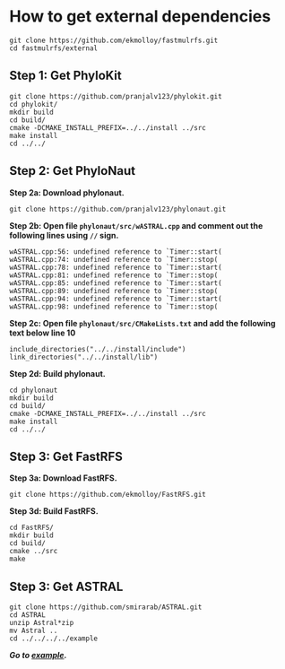 How to get external dependencies
====================================

```
git clone https://github.com/ekmolloy/fastmulrfs.git
cd fastmulrfs/external
```

Step 1: Get PhyloKit
----------------------
```
git clone https://github.com/pranjalv123/phylokit.git
cd phylokit/
mkdir build
cd build/
cmake -DCMAKE_INSTALL_PREFIX=../../install ../src
make install
cd ../../
```

Step 2: Get PhyloNaut
---------------------
**Step 2a: Download phylonaut.**
```
git clone https://github.com/pranjalv123/phylonaut.git
```

**Step 2b: Open file `phylonaut/src/wASTRAL.cpp` and comment out the following lines using `//` sign.**
```
wASTRAL.cpp:56: undefined reference to `Timer::start(
wASTRAL.cpp:74: undefined reference to `Timer::stop(
wASTRAL.cpp:78: undefined reference to `Timer::start(
wASTRAL.cpp:81: undefined reference to `Timer::stop(
wASTRAL.cpp:85: undefined reference to `Timer::start(
wASTRAL.cpp:89: undefined reference to `Timer::stop(
wASTRAL.cpp:94: undefined reference to `Timer::start(
wASTRAL.cpp:98: undefined reference to `Timer::stop(
```

**Step 2c: Open file `phylonaut/src/CMakeLists.txt` and add the following text below line 10**
```
include_directories("../../install/include")
link_directories("../../install/lib")
```

**Step 2d: Build phylonaut.**
```
cd phylonaut
mkdir build
cd build/
cmake -DCMAKE_INSTALL_PREFIX=../../install ../src
make install
cd ../../
```

Step 3: Get FastRFS
---------------------
**Step 3a: Download FastRFS.**
```
git clone https://github.com/ekmolloy/FastRFS.git
```

**Step 3d: Build FastRFS.**
```
cd FastRFS/
mkdir build
cd build/
cmake ../src
make
```

Step 3: Get ASTRAL
------------------
```
git clone https://github.com/smirarab/ASTRAL.git
cd ASTRAL
unzip Astral*zip
mv Astral ..
cd ../../../../example
```

***Go to [example](../example/README.md).***
